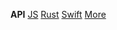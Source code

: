 **API**
[JS](https://automerge.org/automerge/api-docs/js/)
[Rust](https://docs.rs/automerge/latest/automerge)
[Swift](https://automerge.org/automerge-swift/documentation/automerge/)
[More](/docs/reference/api/)